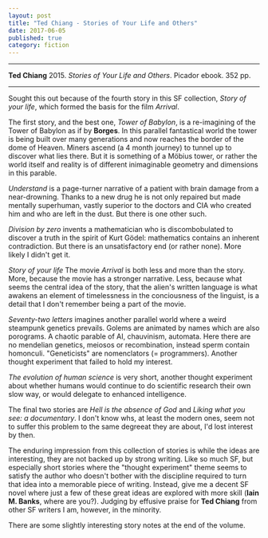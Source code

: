 ```yaml
---
layout: post
title: "Ted Chiang - Stories of Your Life and Others"
date: 2017-06-05
published: true
category: fiction
---
```


***
<b>Ted Chiang</b> 2015. _Stories of Your Life and Others_. Picador ebook. 352 pp.

***

  
Sought this out because of the fourth story in this SF collection, _Story of your life_, which formed the basis for the film _Arrival_. 

The first story, and the best one, _Tower of Babylon_,  is a re-imagining of the Tower of Babylon as if by **Borges**.  In this parallel fantastical world the tower is being built over many generations and now reaches the border of the dome of Heaven.  Miners ascend (a 4 month journey) to tunnel up to discover what lies there.  But it is something of a Möbius tower, or rather the world itself and reality is of different inimaginable geometry and dimensions in this parable.  

_Understand_ is a page-turner narrative of a patient with brain damage from a near-drowning.  Thanks to a new drug he is not only repaired but made mentally superhuman, vastly superior to the doctors and CIA who created him and who are left in the dust.  But there is one other such.

_Division by zero_ invents a mathematician who is discombobulated to discover a truth in the spirit of Kurt Gödel: mathematics contains an inherent contradiction.  But there is an unsatisfactory end (or rather none). More likely I didn't get it.

_Story of your life_ The movie _Arrival_ is both less and more than the story.  More, because the movie has a stronger narrative.  Less, because what seems the central idea of the story, that the alien's written language is what awakens an element of timelessness in the conciousness of the linguist, is a detail that I don't remember being a part of the movie.

_Seventy-two letters_ imagines another parallel world where a weird steampunk genetics prevails.  Golems are animated by names which are also porograms.  A chaotic parable of AI, chauvinism, automata. Here there are no mendelian genetics, meiosos or recombination, instead sperm contain homonculi. "Geneticists" are nomenclators (= programmers). Another thought experiment that failed to hold my interest.

_The evolution of human science_ is very short, another thought experiment about whether humans would continue to do scientific research their own slow way, or would delegate to enhanced intelligence.

The final two stories are _Hell is the absence of God_ and _Liking what you see: a documentary_.  I don't know whs, at least the modern ones, seem not to suffer this problem to the same degreeat they are about, I'd lost interest by then. 

The enduring impression from this collection of stories is while the ideas are interesting, they are not backed up by strong writing.  Like so much SF, but especially short stories where the "thought experiment" theme seems to satisfy the author who doesn't bother with the discipline required to turn that idea into a memorable piece of writing.  Instead, give me a decent SF novel where just a few of these great ideas are explored with more skill (**Iain M. Banks**, where are you?).  Judging by effusive praise for **Ted Chiang** from other SF writers I am, however, in the minority. 

There are some slightly interesting story notes at the end of the volume.  
